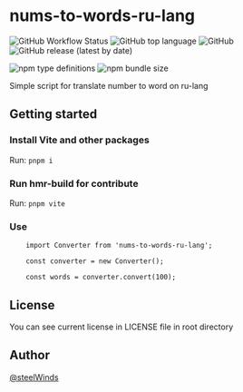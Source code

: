# nums-to-words-ru-lang
![GitHub Workflow Status](https://img.shields.io/github/workflow/status/steelWinds/nums-to-words-ru-lang/Build-and-test?style=for-the-badge)
![GitHub top language](https://img.shields.io/github/languages/top/steelWinds/nums-to-words-ru-lang?style=for-the-badge)
![GitHub](https://img.shields.io/github/license/steelWinds/nums-to-words-ru?style=for-the-badge)
![GitHub release (latest by date)](https://img.shields.io/github/v/release/steelWinds/nums-to-words-ru-lang?style=for-the-badge)

![npm type definitions](https://img.shields.io/npm/types/nums-to-words-ru-lang?style=for-the-badge)
![npm bundle size](https://img.shields.io/bundlephobia/min/nums-to-words-ru-lang?style=for-the-badge)

Simple script for translate number to word on ru-lang

## Getting started

### Install Vite and other packages

Run: ```pnpm i```

### Run hmr-build for contribute

Run: ```pnpm vite```

### Use

```
    import Converter from 'nums-to-words-ru-lang';

    const converter = new Converter();

    const words = converter.convert(100);
```

## License

You can see current license in LICENSE file in root directory 

## Author

[@steelWinds](https://github.com/steelWinds)

